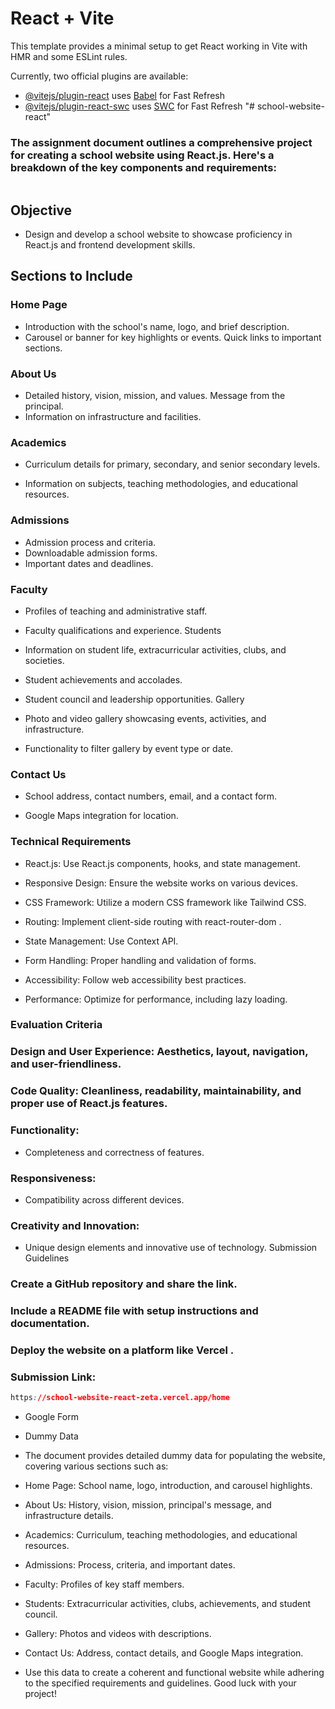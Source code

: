 # React + Vite

This template provides a minimal setup to get React working in Vite with HMR and some ESLint rules.

Currently, two official plugins are available:

- [@vitejs/plugin-react](https://github.com/vitejs/vite-plugin-react/blob/main/packages/plugin-react/README.md) uses [Babel](https://babeljs.io/) for Fast Refresh
- [@vitejs/plugin-react-swc](https://github.com/vitejs/vite-plugin-react-swc) uses [SWC](https://swc.rs/) for Fast Refresh
"# school-website-react" 



### The assignment document outlines a comprehensive project for creating a school website using React.js. Here's a breakdown of the key components and requirements:

```css
```

## Objective

* Design and develop a school website to showcase proficiency in React.js and frontend development skills.

## Sections to Include

### Home Page

* Introduction with the school's name, logo, and brief description.
* Carousel or banner for key highlights or events.
Quick links to important sections.

### About Us

* Detailed history, vision, mission, and values.
Message from the principal.
* Information on infrastructure and facilities.

### Academics

* Curriculum details for primary, secondary, and senior secondary levels.

* Information on subjects, teaching methodologies, and educational resources.

### Admissions

* Admission process and criteria.
* Downloadable admission forms.
* Important dates and deadlines.

### Faculty

* Profiles of teaching and administrative staff.
* Faculty qualifications and experience.
Students

* Information on student life, extracurricular activities, clubs, and societies.
* Student achievements and accolades.
* Student council and leadership opportunities.
Gallery

* Photo and video gallery showcasing events, activities, and infrastructure.

* Functionality to filter gallery by event type or date.

### Contact Us

* School address, contact numbers, email, and a contact form.

* Google Maps integration for location.

### Technical Requirements

* React.js: Use React.js components, hooks, and state management.

* Responsive Design: Ensure the website works on various devices.
* CSS Framework: Utilize a modern CSS framework like  Tailwind CSS.
* Routing: Implement client-side routing with react-router-dom .
* State Management: Use  Context API.
* Form Handling: Proper handling and validation of forms.
* Accessibility: Follow web accessibility best practices.
* Performance: Optimize for performance, including lazy loading.

### Evaluation Criteria

### Design and User Experience: Aesthetics, layout, navigation, and user-friendliness.

### Code Quality: Cleanliness, readability, maintainability, and proper use of React.js features.

### Functionality:

* Completeness and correctness of features.

### Responsiveness:

* Compatibility across different devices.

### Creativity and Innovation:

* Unique design elements and innovative use of technology.
Submission Guidelines

### Create a GitHub repository and share the link.

### Include a README file with setup instructions and documentation.

### Deploy the website on a platform like Vercel .

### Submission Link: 
```css
https://school-website-react-zeta.vercel.app/home
```

* Google Form
* Dummy Data

* The document provides detailed dummy data for populating the website, covering various sections such as:

* Home Page: School name, logo, introduction, and carousel highlights.
* About Us: History, vision, mission, principal's message, and infrastructure details.
* Academics: Curriculum, teaching methodologies, and educational resources.

* Admissions: Process, criteria, and important dates.
* Faculty: Profiles of key staff members.
* Students: Extracurricular activities, clubs, achievements, and student council.
* Gallery: Photos and videos with descriptions.
* Contact Us: Address, contact details, and Google Maps integration.
* Use this data to create a coherent and functional  website while adhering to the specified requirements and guidelines. Good luck with your project!











